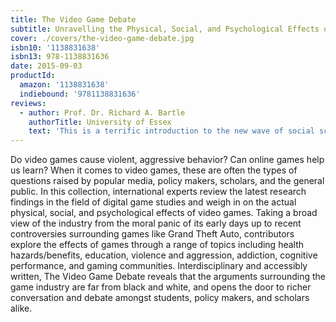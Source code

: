 ```yaml
---
title: The Video Game Debate
subtitle: Unravelling the Physical, Social, and Psychological Effects of Video Games
cover: ./covers/the-video-game-debate.jpg
isbn10: '1138831638'
isbn13: 978-1138831636
date: 2015-09-03
productId:
  amazon: '1138831638'
  indiebound: '9781138831636'
reviews:
  - author: Prof. Dr. Richard A. Bartle
    authorTitle: University of Essex
    text: 'This is a terrific introduction to the new wave of social science research on games and gamers, putting objectivity ahead of subjectivity, and open-mindedness ahead of dogma. For over a decade, there has been a widening gulf between research on the effects of video games and the experience of game-players themselves. Finally, with this book, we see media studies that aren’t themselves born of media effects – and it’s both revolutionary and revelatory.'
---
```


Do video games cause violent, aggressive behavior? Can online games help us learn? When it comes to video games, these are often the types of questions raised by popular media, policy makers, scholars, and the general public. In this collection, international experts review the latest research findings in the field of digital game studies and weigh in on the actual physical, social, and psychological effects of video games. Taking a broad view of the industry from the moral panic of its early days up to recent controversies surrounding games like Grand Theft Auto, contributors explore the effects of games through a range of topics including health hazards/benefits, education, violence and aggression, addiction, cognitive performance, and gaming communities. Interdisciplinary and accessibly written, The Video Game Debate reveals that the arguments surrounding the game industry are far from black and white, and opens the door to richer conversation and debate amongst students, policy makers, and scholars alike.
